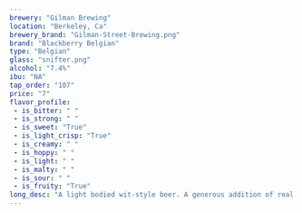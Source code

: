 ```yaml
---
brewery: "Gilman Brewing"
location: "Berkeley, Ca"
brewery_brand: "Gilman-Street-Brewing.png"
brand: "Blackberry Belgian"
type: "Belgian"
glass: "snifter.png"
alcohol: "7.4%"
ibu: "NA"
tap_order: "107"
price: "7"
flavor_profile:
 - is_bitter: " "
 - is_strong: " "
 - is_sweet: "True"
 - is_light_crisp: "True"
 - is_creamy: " "
 - is_hoppy: " "
 - is_light: " "
 - is_malty: " "
 - is_sour: " "
 - is_fruity: "True"
long_desc: "A light bodied wit-style beer. A generous addition of real blackberries results in a beautiful, light blackberry aroma and robust purple color. Subtle berry sweetness and tartness pairs nicely with a crisp, light malt backbone for a balanced, refreshing beer."
---
```

